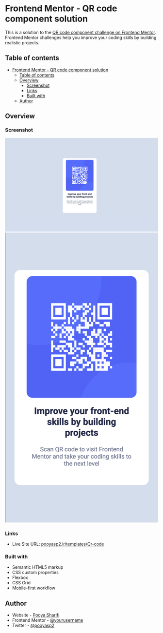 # Frontend Mentor - QR code component solution

This is a solution to the [QR code component challenge on Frontend Mentor](https://www.frontendmentor.io/challenges/qr-code-component-iux_sIO_H). Frontend Mentor challenges help you improve your coding skills by building realistic projects.

## Table of contents

- [Frontend Mentor - QR code component solution](#frontend-mentor---qr-code-component-solution)
  - [Table of contents](#table-of-contents)
  - [Overview](#overview)
    - [Screenshot](#screenshot)
    - [Links](#links)
    - [Built with](#built-with)
  - [Author](#author)

## Overview

### Screenshot

![Desktop](./screenshots/desktop.jpg)
![Mobile](./screenshots/mobile.jpg)

### Links

- Live Site URL: [pooyasp2.ir/templates/Qr-code](https://pooyasp2.ir/templates/Qr-code/)

### Built with

- Semantic HTML5 markup
- CSS custom properties
- Flexbox
- CSS Grid
- Mobile-first workflow

## Author

- Website - [Pooya Sharifi](https://pooyasp2.ir)
- Frontend Mentor - [@yourusername](https://www.frontendmentor.io/profile/POOYASP2)
- Twitter - [@pooyasp2](https://twitter.com/pooyasp2)
